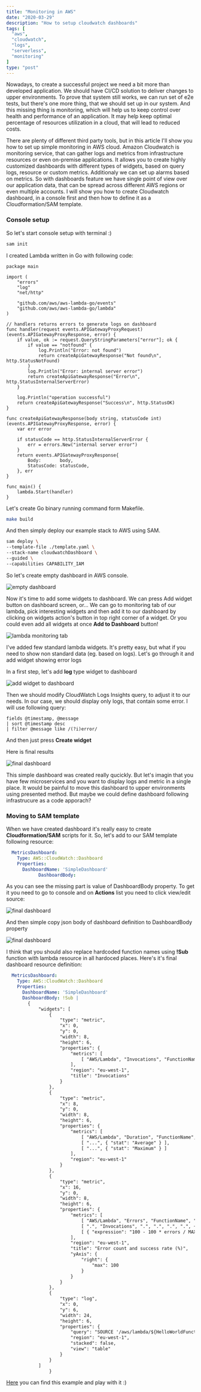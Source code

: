 ```yaml
---
title: "Monitoring in AWS"
date: "2020-03-29"
description: "How to setup cloudwatch dashboards"
tags: [
  "aws",
  "cloudwatch",
  "logs",
  "serverless",
  "monitoring"
]
type: "post"
---
```


Nowadays, to create a successful project we need a bit more than developed application. We should have CI/CD solution to deliver changes to upper environments. To prove that system still works, we can run set of e2e tests, but there's one more thing, that we should set up in our system.
And this missing thing is monitoring, which will help us to keep control over health and performance of an application. It may help keep optimal percentage of resources utilization in a cloud, that will lead to reduced costs.
 <!--more-->
There are plenty of different third party tools, but in this article I'll show you how to set up simple monitoring in AWS cloud.
Amazon Cloudwatch is monitoring service, that can gather logs and metrics from infrastructure resources or even on-premise applications.
It allows you to create highly customized dashboards with different types of widgets, based on query logs, resource or custom metrics.
Additionaly we can set up alarms based on metrics. So with dashboards feature we have single point of view over our application data, that can be spread across different AWS regions or even multiple accounts. I will show you how to create Cloudwatch dashboard, in a console first and then how to define it as a Cloudformation/SAM template.

### Console setup

So let's start console setup with terminal :)

```bash
sam init
```

I created Lambda written in Go with following code:

```golang
package main

import (
	"errors"
	"log"
	"net/http"

	"github.com/aws/aws-lambda-go/events"
	"github.com/aws/aws-lambda-go/lambda"
)

// handlers returns errors to generate logs on dashboard
func handler(request events.APIGatewayProxyRequest) (events.APIGatewayProxyResponse, error) {
	if value, ok := request.QueryStringParameters["error"]; ok {
		if value == "notfound" {
			log.Println("Error: not found")
			return createApiGatewayResponse("Not found\n", http.StatusNotFound)
		}
		log.Println("Error: internal server error")
		return createApiGatewayResponse("Error\n", http.StatusInternalServerError)
	}

	log.Println("operation successful")
	return createApiGatewayResponse("Success\n", http.StatusOK)
}

func createApiGatewayResponse(body string, statusCode int) (events.APIGatewayProxyResponse, error) {
	var err error

	if statusCode == http.StatusInternalServerError {
		err = errors.New("internal server error")
	}
	return events.APIGatewayProxyResponse{
		Body:       body,
		StatusCode: statusCode,
	}, err
}

func main() {
	lambda.Start(handler)
}
```

Let's create Go binary running command form Makefile.

```bash
make build
```

And then simply deploy our example stack to AWS using SAM.

```bash
sam deploy \
--template-file ./template.yaml \
--stack-name cloudwatchDashboard \
--guided \
--capabilities CAPABILITY_IAM
```


So let's create empty dashboard in AWS console.

![empty dashboard](/posts/monitoring/emptyDashboard.png)

Now it's time to add some widgets to dashboard. We can press Add widget button on dashboard screen, or...
We can go to monitoring tab of our lambda, pick interesting widgets and then add it to our dashboard by clicking on widgets action's button in top right corner of a widget. Or you could even add all widgets at once **Add to Dashboard** button!

![lambda monitoring tab](/posts/monitoring/lambdaMonitoring.png)

I've added few standard lambda widgets. It's pretty easy, but what if you need to show non standard data (eg. based on logs).
Let's go through it and add widget showing error logs

In a first step, let's add **log** type widget to dashboard

![add widget to dashboard](/posts/monitoring/addWidgetToDashboard.png)

Then we should modify CloudWatch Logs Insights query, to adjust it to our needs. In our case, we should display only logs, that contain some error.
I will use following query:

```
fields @timestamp, @message
| sort @timestamp desc
| filter @message like /(?i)error/
```

And then just press **Create widget**

Here is final results

![final dashboard](/posts/monitoring/dashboard.png)

This simple dashboard was created really qucickly. But let's imagin that you have few microservices and you want to display logs and metric in a single place. It would be painful to move this dashboard to upper environments using presented method. But maybe we could define dashboard following infrastrucure as a code apporach?

### Moving to SAM template

When we have created dashboard it's really easy to create **Cloudformation/SAM** scripts for it.
So, let's add to our SAM template following resource:

```yaml
  MetricsDashboard:
    Type: AWS::CloudWatch::Dashboard
    Properties:
      DashboardName: 'SimpleDashboard'
			DashboardBody:

```

As you can see the missing part is value of DashboardBody property. To get it you need to go to console and on **Actions** list you need to click view/edit source:

![final dashboard](/posts/monitoring/viewsource.png)

And then simple copy json body of dashboard definition to DashboardBody property

![final dashboard](/posts/monitoring/dashboardJson.png)

I think that you should also replace hardcoded function names using **!Sub** function with lambda resource in all hardoced places.
Here's it's final dashboard resource definition:

```yaml
  MetricsDashboard:
    Type: AWS::CloudWatch::Dashboard
    Properties:
      DashboardName: 'SimpleDashboard'
      DashboardBody: !Sub |
        {
            "widgets": [
                {
                    "type": "metric",
                    "x": 0,
                    "y": 0,
                    "width": 8,
                    "height": 6,
                    "properties": {
                        "metrics": [
                            [ "AWS/Lambda", "Invocations", "FunctionName", "${HelloWorldFunction}", "Resource", "${HelloWorldFunction}", { "stat": "Sum" } ]
                        ],
                        "region": "eu-west-1",
                        "title": "Invocations"
                    }
                },
                {
                    "type": "metric",
                    "x": 8,
                    "y": 0,
                    "width": 8,
                    "height": 6,
                    "properties": {
                        "metrics": [
                            [ "AWS/Lambda", "Duration", "FunctionName", "${HelloWorldFunction}", "Resource", "${HelloWorldFunction}", { "stat": "Minimum" } ],
                            [ "...", { "stat": "Average" } ],
                            [ "...", { "stat": "Maximum" } ]
                        ],
                        "region": "eu-west-1"
                    }
                },
                {
                    "type": "metric",
                    "x": 16,
                    "y": 0,
                    "width": 8,
                    "height": 6,
                    "properties": {
                        "metrics": [
                            [ "AWS/Lambda", "Errors", "FunctionName", "${HelloWorldFunction}", "Resource", "${HelloWorldFunction}", { "id": "errors", "stat": "Sum", "color": "#d13212" } ],
                            [ ".", "Invocations", ".", ".", ".", ".", { "id": "invocations", "stat": "Sum", "visible": false } ],
                            [ { "expression": "100 - 100 * errors / MAX([errors, invocations])", "label": "Success rate (%)", "id": "availability", "yAxis": "right" } ]
                        ],
                        "region": "eu-west-1",
                        "title": "Error count and success rate (%)",
                        "yAxis": {
                            "right": {
                                "max": 100
                            }
                        }
                    }
                },
                {
                    "type": "log",
                    "x": 0,
                    "y": 6,
                    "width": 24,
                    "height": 6,
                    "properties": {
                        "query": "SOURCE '/aws/lambda/${HelloWorldFunction}' | fields @timestamp, @message\n| sort @timestamp desc\n| filter @message like /(?i)error/",
                        "region": "eu-west-1",
                        "stacked": false,
                        "view": "table"
                    }
                }
            ]
				}
```

[Here](https://github.com/wbira/golang-aws-examples/tree/master/cloudwatch-dashboard) you can find this example and play with it :)